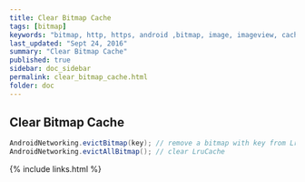 ```yaml
---
title: Clear Bitmap Cache
tags: [bitmap]
keywords: "bitmap, http, https, android ,bitmap, image, imageview, cache"
last_updated: "Sept 24, 2016"
summary: "Clear Bitmap Cache"
published: true
sidebar: doc_sidebar
permalink: clear_bitmap_cache.html
folder: doc
---
```



## Clear Bitmap Cache
```java
AndroidNetworking.evictBitmap(key); // remove a bitmap with key from LruCache
AndroidNetworking.evictAllBitmap(); // clear LruCache                      
```

{% include links.html %}
